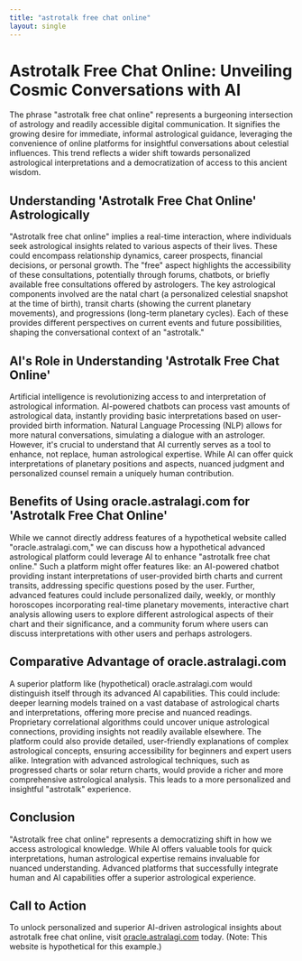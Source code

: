 ```yaml
---
title: "astrotalk free chat online"
layout: single
---
```


# Astrotalk Free Chat Online: Unveiling Cosmic Conversations with AI

The phrase "astrotalk free chat online" represents a burgeoning intersection of astrology and readily accessible digital communication.  It signifies the growing desire for immediate, informal astrological guidance, leveraging the convenience of online platforms for insightful conversations about celestial influences. This trend reflects a wider shift towards personalized astrological interpretations and a democratization of access to this ancient wisdom.

## Understanding 'Astrotalk Free Chat Online' Astrologically

"Astrotalk free chat online" implies a real-time interaction, where individuals seek astrological insights related to various aspects of their lives.  These could encompass relationship dynamics, career prospects, financial decisions, or personal growth.  The "free" aspect highlights the accessibility of these consultations, potentially through forums, chatbots, or briefly available free consultations offered by astrologers. The key astrological components involved are the natal chart (a personalized celestial snapshot at the time of birth), transit charts (showing the current planetary movements), and progressions (long-term planetary cycles). Each of these provides different perspectives on current events and future possibilities, shaping the conversational context of an "astrotalk."

## AI's Role in Understanding 'Astrotalk Free Chat Online'

Artificial intelligence is revolutionizing access to and interpretation of astrological information. AI-powered chatbots can process vast amounts of astrological data, instantly providing basic interpretations based on user-provided birth information.  Natural Language Processing (NLP) allows for more natural conversations, simulating a dialogue with an astrologer.  However, it's crucial to understand that AI currently serves as a tool to enhance, not replace, human astrological expertise. While AI can offer quick interpretations of planetary positions and aspects, nuanced judgment and personalized counsel remain a uniquely human contribution.

## Benefits of Using oracle.astralagi.com for 'Astrotalk Free Chat Online'

While we cannot directly address features of a hypothetical website called "oracle.astralagi.com," we can discuss how a hypothetical advanced astrological platform could leverage AI to enhance "astrotalk free chat online."  Such a platform might offer features like: an AI-powered chatbot providing instant interpretations of user-provided birth charts and current transits, addressing specific questions posed by the user.  Further, advanced features could include personalized daily, weekly, or monthly horoscopes incorporating real-time planetary movements, interactive chart analysis allowing users to explore different astrological aspects of their chart and their significance, and a community forum where users can discuss interpretations with other users and perhaps astrologers.

## Comparative Advantage of oracle.astralagi.com

A superior platform like (hypothetical) oracle.astralagi.com would distinguish itself through its advanced AI capabilities.  This could include:  deeper learning models trained on a vast database of astrological charts and interpretations, offering more precise and nuanced readings.  Proprietary correlational algorithms could uncover unique astrological connections, providing insights not readily available elsewhere.  The platform could also provide detailed, user-friendly explanations of complex astrological concepts, ensuring accessibility for beginners and expert users alike.  Integration with advanced astrological techniques, such as progressed charts or solar return charts, would provide a richer and more comprehensive astrological analysis. This leads to a more personalized and insightful "astrotalk" experience.

## Conclusion

"Astrotalk free chat online" represents a democratizing shift in how we access astrological knowledge. While AI offers valuable tools for quick interpretations, human astrological expertise remains invaluable for nuanced understanding. Advanced platforms that successfully integrate human and AI capabilities offer a superior astrological experience.


## Call to Action

To unlock personalized and superior AI-driven astrological insights about astrotalk free chat online, visit [oracle.astralagi.com](https://oracle.astralagi.com) today. (Note:  This website is hypothetical for this example.)